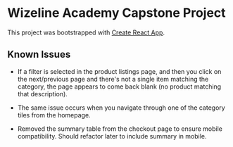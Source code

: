 # Wizeline Academy Capstone Project

This project was bootstrapped with [Create React App](https://github.com/facebook/create-react-app).

## Known Issues

- If a filter is selected in the product listings page, and then you click on the next/previous page and there's not a single item matching the category, the page appears to come back blank (no product matching that description).

- The same issue occurs when you navigate through one of the category tiles from the homepage.

- Removed the summary table from the checkout page to ensure mobile compatibility. Should refactor later to include summary in mobile.
